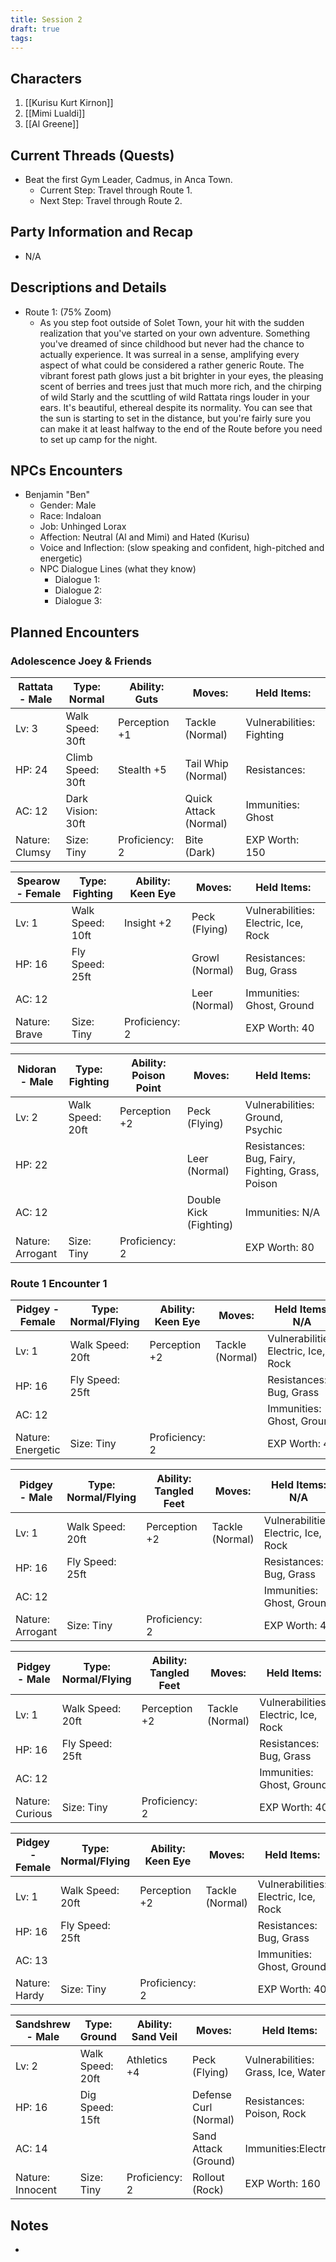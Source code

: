 ```yaml
---
title: Session 2
draft: true
tags:
---
```

## Characters
1. [[Kurisu Kurt Kirnon]]
2. [[Mimi Lualdi]]
3. [[Al Greene]]

## Current Threads (Quests)
- Beat the first Gym Leader, Cadmus, in Anca Town.
	- Current Step: Travel through Route 1.
	- Next Step: Travel through Route 2.

## Party Information and Recap
- N/A

## Descriptions and Details
- Route 1: (75% Zoom)
	- As you step foot outside of Solet Town, your hit with the sudden realization that you've started on your own adventure. Something you've dreamed of since childhood but never had the chance to actually experience. It was surreal in a sense, amplifying every aspect of what could be considered a rather generic Route. The vibrant forest path glows just a bit brighter in your eyes, the pleasing scent of berries and trees just that much more rich, and the chirping of wild Starly and the scuttling of wild Rattata rings louder in your ears. It's beautiful, ethereal despite its normality. You can see that the sun is starting to set in the distance, but you're fairly sure you can make it at least halfway to the end of the Route before you need to set up camp for the night.

## NPCs Encounters
- Benjamin "Ben" 
	- Gender: Male
	- Race: Indaloan
	- Job: Unhinged Lorax
	- Affection: Neutral (Al and Mimi) and Hated (Kurisu)
	- Voice and Inflection: (slow speaking and confident, high-pitched and energetic)
	- NPC Dialogue Lines (what they know)
		- Dialogue 1: 
		- Dialogue 2: 
		- Dialogue 3: 

## Planned Encounters

### Adolescence Joey & Friends

| Rattata - Male | Type: Normal      | Ability: Guts  | Moves:                | Held Items:               |
| -------------- | ----------------- | -------------- | --------------------- | ------------------------- |
| Lv: 3          | Walk Speed: 30ft  | Perception +1  | Tackle (Normal)       | Vulnerabilities: Fighting |
| HP: 24         | Climb Speed: 30ft | Stealth +5     | Tail Whip (Normal)    | Resistances:              |
| AC: 12         | Dark Vision: 30ft |                | Quick Attack (Normal) | Immunities: Ghost         |
| Nature: Clumsy | Size: Tiny        | Proficiency: 2 | Bite (Dark)           | EXP Worth: 150            |

| Spearow - Female | Type: Fighting   | Ability: Keen Eye | Moves:         | Held Items:                          |
| ---------------- | ---------------- | ----------------- | -------------- | ------------------------------------ |
| Lv: 1            | Walk Speed: 10ft | Insight +2        | Peck (Flying)  | Vulnerabilities: Electric, Ice, Rock |
| HP: 16           | Fly Speed: 25ft  |                   | Growl (Normal) | Resistances: Bug, Grass              |
| AC: 12           |                  |                   | Leer (Normal)  | Immunities: Ghost, Ground            |
| Nature: Brave    | Size: Tiny       | Proficiency: 2    |                | EXP Worth: 40                        |

| Nidoran - Male   | Type: Fighting   | Ability: Poison Point | Moves:                 | Held Items:                                      |
| ---------------- | ---------------- | --------------------- | ---------------------- | ------------------------------------------------ |
| Lv: 2            | Walk Speed: 20ft | Perception +2         | Peck (Flying)          | Vulnerabilities: Ground, Psychic                 |
| HP: 22           |                  |                       | Leer (Normal)          | Resistances: Bug, Fairy, Fighting, Grass, Poison |
| AC: 12           |                  |                       | Double Kick (Fighting) | Immunities: N/A                                  |
| Nature: Arrogant | Size: Tiny       | Proficiency: 2        |                        | EXP Worth: 80                                    |
### Route 1 Encounter 1

| Pidgey - Female   | Type: Normal/Flying | Ability: Keen Eye | Moves:          | Held Items: N/A                      |
| ----------------- | ------------------- | ----------------- | --------------- | ------------------------------------ |
| Lv: 1             | Walk Speed: 20ft    | Perception +2     | Tackle (Normal) | Vulnerabilities: Electric, Ice, Rock |
| HP: 16            | Fly Speed: 25ft     |                   |                 | Resistances: Bug, Grass              |
| AC: 12            |                     |                   |                 | Immunities: Ghost, Ground            |
| Nature: Energetic | Size: Tiny          | Proficiency: 2    |                 | EXP Worth: 40                        |

| Pidgey - Male    | Type: Normal/Flying | Ability: Tangled Feet | Moves:          | Held Items: N/A                      |
| ---------------- | ------------------- | --------------------- | --------------- | ------------------------------------ |
| Lv: 1            | Walk Speed: 20ft    | Perception +2         | Tackle (Normal) | Vulnerabilities: Electric, Ice, Rock |
| HP: 16           | Fly Speed: 25ft     |                       |                 | Resistances: Bug, Grass              |
| AC: 12           |                     |                       |                 | Immunities: Ghost, Ground            |
| Nature: Arrogant | Size: Tiny          | Proficiency: 2        |                 | EXP Worth: 40                        |

| Pidgey - Male   | Type: Normal/Flying | Ability: Tangled Feet | Moves:          | Held Items:                          |
| --------------- | ------------------- | --------------------- | --------------- | ------------------------------------ |
| Lv: 1           | Walk Speed: 20ft    | Perception +2         | Tackle (Normal) | Vulnerabilities: Electric, Ice, Rock |
| HP: 16          | Fly Speed: 25ft     |                       |                 | Resistances: Bug, Grass              |
| AC: 12          |                     |                       |                 | Immunities: Ghost, Ground            |
| Nature: Curious | Size: Tiny          | Proficiency: 2        |                 | EXP Worth: 40                        |

| Pidgey - Female | Type: Normal/Flying | Ability: Keen Eye | Moves:          | Held Items:                          |
| --------------- | ------------------- | ----------------- | --------------- | ------------------------------------ |
| Lv: 1           | Walk Speed: 20ft    | Perception +2     | Tackle (Normal) | Vulnerabilities: Electric, Ice, Rock |
| HP: 16          | Fly Speed: 25ft     |                   |                 | Resistances: Bug, Grass              |
| AC: 13          |                     |                   |                 | Immunities: Ghost, Ground            |
| Nature: Hardy   | Size: Tiny          | Proficiency: 2    |                 | EXP Worth: 40                        |

| Sandshrew - Male | Type: Ground     | Ability: Sand Veil | Moves:                | Held Items:                        |
| ---------------- | ---------------- | ------------------ | --------------------- | ---------------------------------- |
| Lv: 2            | Walk Speed: 20ft | Athletics +4       | Peck (Flying)         | Vulnerabilities: Grass, Ice, Water |
| HP: 16           | Dig Speed: 15ft  |                    | Defense Curl (Normal) | Resistances: Poison, Rock          |
| AC: 14           |                  |                    | Sand Attack (Ground)  | Immunities:Electric                |
| Nature: Innocent | Size: Tiny       | Proficiency: 2     | Rollout (Rock)        | EXP Worth: 160                     |


## Notes
- 
